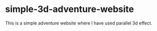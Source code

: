 # simple-3d-adventure-website
This is a simple adventure website where I have used parallel 3d effect.
